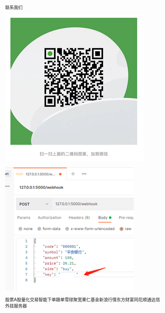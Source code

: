 
  联系我们  


![Image text](https://raw.githubusercontent.com/ak4stock/ths_tdx_stock_xueqiu_jukuan/main/contact.png)  


![Image text](https://raw.githubusercontent.com/ak4stock/ths_tdx_stock_xueqiu_jukuan/main/xiadan.png)  



  
  
股票A股量化交易智能下单跟单雪球聚宽果仁基金新浪行情东方财富同花顺通达信外挂服务器
